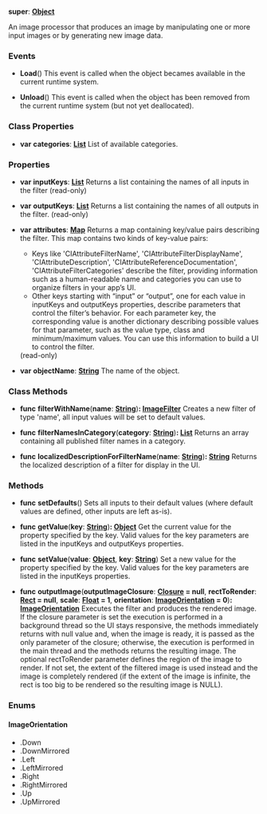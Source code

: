 **super**: **[Object](../gravity/object.md)**

An image processor that produces an image by manipulating one or more input images or by generating new image data.

### Events

* **Load**()
This event is called when the object becames available in the current runtime system.

* **Unload**()
This event is called when the object has been removed from the current runtime system (but not yet deallocated).



### Class Properties

* **var** **categories**: **[List](../gravity/list.md)**
List of available categories.



### Properties

* **var** **inputKeys**: **[List](../gravity/list.md)**
Returns a list containing the names of all inputs in the filter \(read-only\)

* **var** **outputKeys**: **[List](../gravity/list.md)**
Returns a list containing the names of all outputs in the filter. \(read-only\)

* **var** **attributes**: **[Map](../gravity/map.md)**
Returns a map containing key/value pairs describing the filter. This map contains two kinds of key-value pairs:<ul><li>Keys like 'CIAttributeFilterName', 'CIAttributeFilterDisplayName', 'CIAttributeDescription', 'CIAttributeReferenceDocumentation', 'CIAttributeFilterCategories' describe the filter, providing information such as a human-readable name and categories you can use to organize filters in your app’s UI.</li><li>Other keys starting with “input” or “output”, one for each value in inputKeys and outputKeys properties, describe parameters that control the filter’s behavior. For each parameter key, the corresponding value is another dictionary describing possible values for that parameter, such as the value type, class and minimum/maximum values. You can use this information to build a UI to control the filter.</li></ul> \(read-only\)

* **var** **objectName**: **[String](../gravity/string.md)**
The name of the object.



### Class Methods

* **func** **filterWithName**(**name**: **[String](../gravity/string.md)**)<strong>: [ImageFilter](ImageFilter.md)</strong> 
Creates a new filter of type 'name', all input values will be set to default values.

* **func** **filterNamesInCategory**(**category**: **[String](../gravity/string.md)**)<strong>: [List](../gravity/list.md)</strong> 
Returns an array containing all published filter names in a category.

* **func** **localizedDescriptionForFilterName**(**name**: **[String](../gravity/string.md)**)<strong>: [String](../gravity/string.md)</strong> 
Returns the localized description of a filter for display in the UI.



### Methods

* **func** **setDefaults**()
Sets all inputs to their default values (where default values are defined, other inputs are left as-is).

* **func** **getValue**(**key**: **[String](../gravity/string.md)**)<strong>: [Object](../gravity/object.md)</strong> 
Get the current value for the property specified by the key. Valid values for the key parameters are listed in the inputKeys and outputKeys properties.

* **func** **setValue**(**value**: **[Object](../gravity/object.md)**, **key**: **[String](../gravity/string.md)**)
Set a new value for the property specified by the key. Valid values for the key parameters are listed in the inputKeys properties.

* **func** **outputImage**(**outputImageClosure**: **<a href="../gravity/closure.html" data-toggle="popover" data-trigger="hover" title="outputImageClosure (image: Image)" data-content="The outputImageClosure closure, if set, is executed in a background thread so the UI stays responsive and, when the image is ready, it is passed as the only parameter of the closure.">Closure</a> = null**, **rectToRender**: **[Rect](Rect.md) = null**, **scale**: **[Float](../gravity/float.md) = 1**, **orientation**: **<a href="#_enum_ImageOrientation">ImageOrientation</a> = 0**)<strong>: <a href="#_enum_ImageOrientation">ImageOrientation</a></strong> 
Executes the filter and produces the rendered image. If the closure parameter is set the execution is performed in a background thread so the UI stays responsive, the methods immediately returns with null value and, when the image is ready, it is passed as the only parameter of the closure; otherwise, the execution is performed in the main thread and the methods returns the resulting image. The optional rectToRender parameter defines the region of the image to render. If not set, the extent of the filtered image is used instead and the image is completely rendered (if the extent of the image is infinite, the rect is too big to be rendered so the resulting image is NULL).





### Enums

<div id="_enum_ImageOrientation"></div>

#### ImageOrientation
 * .Down
 * .DownMirrored
 * .Left
 * .LeftMirrored
 * .Right
 * .RightMirrored
 * .Up
 * .UpMirrored



